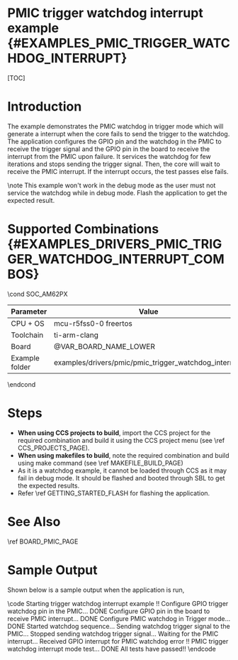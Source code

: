 # PMIC trigger watchdog interrupt example {#EXAMPLES_PMIC_TRIGGER_WATCHDOG_INTERRUPT}

[TOC]

# Introduction

The example demonstrates the PMIC watchdog in trigger mode which will generate a interrupt when the core fails to send the
trigger to the watchdog. The application configures the GPIO pin and the watchdog in the PMIC to receive the trigger signal
and the GPIO pin in the board to receive the interrupt from the PMIC upon failure. It services the watchdog for few iterations
and stops sending the trigger signal. Then, the core will wait to receive the PMIC interrupt. If the interrupt occurs, the
test passes else fails.

\note This example won't work in the debug mode as the user must not service the watchdog while in debug mode. Flash the
application to get the expected result.

# Supported Combinations {#EXAMPLES_DRIVERS_PMIC_TRIGGER_WATCHDOG_INTERRUPT_COMBOS}

\cond SOC_AM62PX

 Parameter      | Value
 ---------------|-----------
 CPU + OS       | mcu-r5fss0-0 freertos
 Toolchain      | ti-arm-clang
 Board          | @VAR_BOARD_NAME_LOWER
 Example folder | examples/drivers/pmic/pmic_trigger_watchdog_interrupt

\endcond

# Steps

- **When using CCS projects to build**, import the CCS project for the required combination
  and build it using the CCS project menu (see \ref CCS_PROJECTS_PAGE).
- **When using makefiles to build**, note the required combination and build using
  make command (see \ref MAKEFILE_BUILD_PAGE)
- As it is a watchdog example, it cannot be loaded through CCS as it may fail in debug mode. It should be flashed and booted
through SBL to get the expected results.
- Refer \ref GETTING_STARTED_FLASH for flashing the application.

# See Also

\ref BOARD_PMIC_PAGE

# Sample Output

Shown below is a sample output when the application is run,

\code
Starting trigger watchdog interrupt example !!
Configure GPIO trigger watchdog pin in the PMIC... DONE
Configure GPIO pin in the board to receive PMIC interrupt... DONE
Configure PMIC watchdog in Trigger mode... DONE
Started watchdog sequence... Sending watchdog trigger signal to the PMIC...
Stopped sending watchdog trigger signal... Waiting for the PMIC interrupt...
Received GPIO interrupt for PMIC watchdog error !!
PMIC trigger watchdog interrupt mode test... DONE
All tests have passed!!
\endcode
